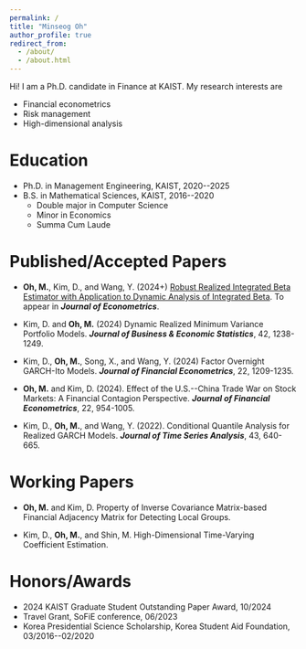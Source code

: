 ```yaml
---
permalink: /
title: "Minseog Oh"
author_profile: true
redirect_from: 
  - /about/
  - /about.html
---
```


Hi!
I am a Ph.D. candidate in Finance at KAIST.
My research interests are
- Financial econometrics
- Risk management
- High-dimensional analysis

Education
======
- Ph.D. in Management Engineering, KAIST, 2020--2025
- B.S. in Mathematical Sciences, KAIST, 2016--2020
  - Double major in Computer Science
  - Minor in Economics
  - Summa Cum Laude


Published/Accepted Papers
======
- __Oh, M.__, Kim, D., and Wang, Y. (2024+) [Robust Realized Integrated Beta Estimator with Application to Dynamic Analysis of Integrated Beta](https://www.sciencedirect.com/science/article/pii/S0304407624001568). To appear in ___Journal of Econometrics___.

- Kim, D. and __Oh, M.__  (2024) Dynamic Realized Minimum Variance Portfolio Models. ___Journal of Business & Economic Statistics___, 42, 1238-1249.

- Kim, D., __Oh, M.__, Song, X., and Wang, Y. (2024)  Factor Overnight GARCH-Ito Models. ___Journal of Financial Econometrics___, 22, 1209-1235.

- __Oh, M.__ and Kim, D. (2024).  Effect of the U.S.--China Trade War on Stock Markets: A Financial Contagion Perspective.   ___Journal of Financial Econometrics___, 22, 954-1005.

-  Kim, D., __Oh, M.__, and Wang, Y. (2022). Conditional Quantile Analysis for Realized GARCH Models. ___Journal of Time Series Analysis___, 43, 640-665. 

Working Papers
=====
- __Oh, M.__ and Kim, D.  Property of Inverse Covariance Matrix-based Financial Adjacency Matrix for Detecting Local Groups.

- Kim, D., __Oh, M.__, and Shin, M. High-Dimensional Time-Varying Coefficient Estimation.


Honors/Awards
======
- 2024 KAIST Graduate Student Outstanding Paper Award, 10/2024
- Travel Grant, SoFiE conference, 06/2023
- Korea Presidential Science Scholarship, Korea Student Aid Foundation, 03/2016--02/2020